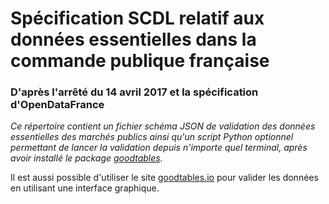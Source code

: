 # Spécification SCDL relatif aux données essentielles dans la commande publique française
### D'après l'arrêté du 14 avril 2017 et la spécification d'OpenDataFrance

*Ce répertoire contient un fichier schéma JSON de validation des données essentielles des marchés publics ainsi qu'un script Python optionnel permettant de lancer la validation depuis n'importe quel terminal, après avoir installé le package [goodtables](https://github.com/frictionlessdata/goodtables-py).*

Il est aussi possible d'utiliser le site [goodtables.io](goodtables.io) pour valider les données en utilisant une interface graphique.